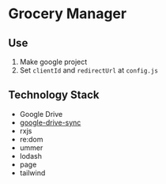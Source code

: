 # Grocery Manager

## Use

1. Make google project
2. Set `clientId` and `redirectUrl` at `config.js`

## Technology Stack

* Google Drive
* [google-drive-sync](https://github.com/Leeingnyo/google-drive-sync)
* rxjs
* re:dom
* ummer
* lodash
* page
* tailwind

